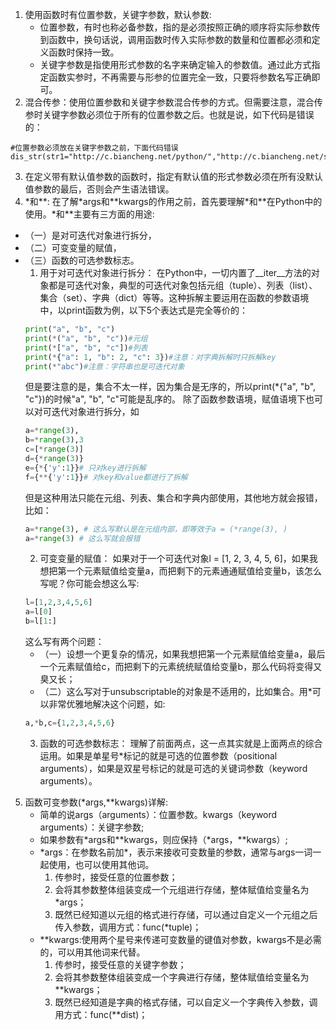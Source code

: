 1. 使用函数时有位置参数，关键字参数，默认参数:
   * 位置参数，有时也称必备参数，指的是必须按照正确的顺序将实际参数传到函数中，换句话说，调用函数时传入实际参数的数量和位置都必须和定义函数时保持一致。
   * 关键字参数是指使用形式参数的名字来确定输入的参数值。通过此方式指定函数实参时，不再需要与形参的位置完全一致，只要将参数名写正确即可。
2. 混合传参：使用位置参数和关键字参数混合传参的方式。但需要注意，混合传参时关键字参数必须位于所有的位置参数之后。也就是说，如下代码是错误的：
```
#位置参数必须放在关键字参数之前，下面代码错误
dis_str(str1="http://c.biancheng.net/python/","http://c.biancheng.net/shell/")
```
3. 在定义带有默认值参数的函数时，指定有默认值的形式参数必须在所有没默认值参数的最后，否则会产生语法错误。
4. \*和\*\*:
   在了解\*args和\*\*kwargs的作用之前，首先要理解\*和\*\*在Python中的使用。\*和\*\*主要有三方面的用途:
  * （一）是对可迭代对象进行拆分，
  * （二）可变变量的赋值，
  * （三）函数的可选参数标志。
    1. 用于对可迭代对象进行拆分：
    在Python中，一切内置了__iter__方法的对象都是可迭代对象，典型的可迭代对象包括元组（tuple）、列表（list）、集合（set）、字典（dict）等等。这种拆解主要运用在函数的参数语境中，以print函数为例，以下5个表达式是完全等价的：
    ```python
    print("a", "b", "c")
    print(*("a", "b", "c"))#元组
    print(*["a", "b", "c"])#列表
    print(*{"a": 1, "b": 2, "c": 3})#注意：对字典拆解时只拆解key
    print(*"abc")#注意：字符串也是可迭代对象
    ```
    但是要注意的是，集合不太一样，因为集合是无序的，所以print(*{"a", "b", "c"})的时候"a", "b", "c"可能是乱序的。
    除了函数参数语境，赋值语境下也可以对可迭代对象进行拆分，如
    ```python
    a=*range(3),
    b=*range(3),3
    c=[*range(3)]
    d={*range(3)}
    e={*{'y':1}}# 只对key进行拆解
    f={**{'y':1}}# 对key和value都进行了拆解    
    ```
    但是这种用法只能在元组、列表、集合和字典内部使用，其他地方就会报错，比如：
    ```python
    a=*range(3), # 这么写默认是在元组内部，即等效于a = (*range(3), )
    a=*range(3) # 这么写就会报错
    ```
    2. 可变变量的赋值：
    如果对于一个可迭代对象l = [1, 2, 3, 4, 5, 6]，如果我想把第一个元素赋值给变量a，而把剩下的元素通通赋值给变量b，该怎么写呢？你可能会想这么写:
    ```python
    l=[1,2,3,4,5,6]
    a=l[0]
    b=l[1:]
    ```
    这么写有两个问题：
    * （一）设想一个更复杂的情况，如果我想把第一个元素赋值给变量a，最后一个元素赋值给c，而把剩下的元素统统赋值给变量b，那么代码将变得又臭又长；
    * （二）这么写对于unsubscriptable的对象是不适用的，比如集合。用*可以非常优雅地解决这个问题，如:
    ```python
    a,*b,c={1,2,3,4,5,6}
    ```
    3. 函数的可选参数标志：
    理解了前面两点，这一点其实就是上面两点的综合运用。如果是单星号*标记的就是可选的位置参数（positional arguments），如果是双星号标记的就是可选的关键词参数（keyword arguments）。

5. 函数可变参数(*args,**kwargs)详解:
   * 简单的说args（arguments）：位置参数。kwargs（keyword arguments）：关键字参数;
   * 如果参数有*args和**kwargs，则应保持（*args，**kwargs）;
   * \*args：在参数名前加*，表示来接收可变数量的参数，通常与args一词一起使用，也可以使用其他词。
     1. 传参时，接受任意的位置参数；
     2. 会将其参数整体组装变成一个元组进行存储，整体赋值给变量名为*args；
     3. 既然已经知道以元组的格式进行存储，可以通过自定义一个元组之后传入参数，调用方式：func(*tuple)；
   * \**kwargs:使用两个星号来传递可变数量的键值对参数，kwargs不是必需的，可以用其他词来代替。
     1. 传参时，接受任意的关键字参数；
     2. 会将其参数整体组装变成一个字典进行存储，整体赋值给变量名为**kwargs；
     3. 既然已经知道是字典的格式存储，可以自定义一个字典传入参数，调用方式：func(**dist)；
